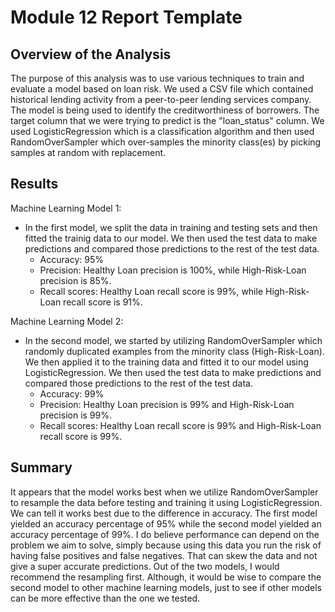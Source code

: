 # Module 12 Report Template

## Overview of the Analysis

The purpose of this analysis was to use various techniques to train and evaluate a model based on loan risk. We used a CSV file which contained historical lending activity from a peer-to-peer lending services company. The model is being used to identify the creditworthiness of borrowers. The target column that we were trying to predict is the "loan_status" column. We used LogisticRegression which is a classification algorithm and then used RandomOverSampler which over-samples the minority class(es) by picking samples at random with replacement. 

## Results

Machine Learning Model 1:
  - In the first model, we split the data in training and testing sets and then fitted the trainig data to our model. We then used the test data to make predictions and compared those predictions to the rest of the test data.
    - Accuracy: 95%
    - Precision: Healthy Loan precision is 100%, while High-Risk-Loan precision is 85%.
    - Recall scores: Healthy Loan recall score is 99%, while High-Risk-Loan recall score is 91%.



Machine Learning Model 2:
  - In the second model, we started by utilizing RandomOverSampler which randomly duplicated examples from the minority class (High-Risk-Loan). We then applied it to the training data and fitted it to our model using LogisticRegression. We then used the test data to make predictions and compared those predictions to the rest of the test data.
    - Accuracy: 99%
    - Precision: Healthy Loan precision is 99% and High-Risk-Loan precision is 99%.
    - Recall scores: Healthy Loan recall score is 99% and High-Risk-Loan recall score is 99%.

## Summary

It appears that the model works best when we utilize RandomOverSampler to resample the data before testing and training it using LogisticRegression. We can tell it works best due to the difference in accuracy. The first model yielded an accuracy percentage of 95% while the second model yielded an accuracy percentage of 99%. I do believe performance can depend on the problem we aim to solve, simply because using this data you run the risk of having false positives and false negatives. That can skew the data and not give a super accurate predictions. Out of the two models, I would recommend the resampling first. Although, it would be wise to compare the second model to other machine learning models, just to see if other models can be more effective than the one we tested. 

